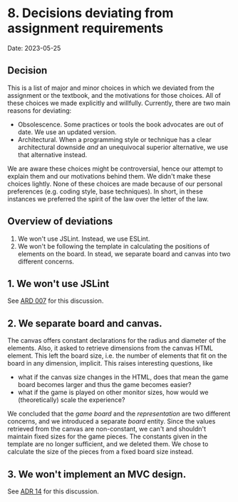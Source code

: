 # 8. Decisions deviating from assignment requirements

Date: 2023-05-25

## Decision

This is a list of major and minor choices in which we deviated from the assignment or the textbook, and the motivations for those choices. All of these choices we made explicitly and willfully. Currently, there are two main reasons for deviating:

 * Obsolescence. Some practices or tools the book advocates are out of date. We use an updated version.
 * Architectural. When a programming style or technique has a clear architectural downside _and_ an unequivocal superior alternative, we use that alternative instead.

We are aware these choices might be controversial, hence our attempt to explain them and our motivations behind them. We didn't make these choices lightly. None of these choices are made because of our personal preferences (e.g. coding style, base techniques). In short, in these instances we preferred the spirit of the law over the letter of the law. 


## Overview of deviations

1. We won't use JSLint. Instead, we use ESLint. 
2. We won't be following the template in calculating the positions of elements on the board. In stead, we separate board and canvas into two different concerns.


## 1. We won't use JSLint

See [ARD 007](0007-code-is-neatly-styled..md) for this discussion.


## 2. We separate board and canvas.

The canvas offers constant declarations for the radius and diameter of the elements. Also, it asked to retrieve dimensions from the canvas HTML element. This left the board size, i.e. the number of elements that fit on the board in any dimension, implicit.
This raises interesting questions, like
* what if the canvas size changes in the HTML, does that mean the game board becomes larger and thus the game becomes easier?
* what if the game is played on other monitor sizes, how would we (theoretically) scale the experience?

We concluded that the _game board_ and the _representation_ are two different concerns, and we introduced a separate _board_ entity. Since the values retrieved from the canvas are non-constant, we can't and shouldn't maintain fixed sizes for the game pieces. The constants given in the template are no longer sufficient, and we deleted them. We chose to calculate the size of the pieces from a fixed board size instead.

## 3. We won't implement an MVC design.

See [ADR 14](./0014-we-modularize-our-code.md) for this discussion.
